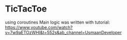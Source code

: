 # TicTacToe
using coroutines
Main logic was written with tutorial: https://www.youtube.com/watch?v=7w9aETOzWHI&t=552s&ab_channel=UsmaanDeveloper
